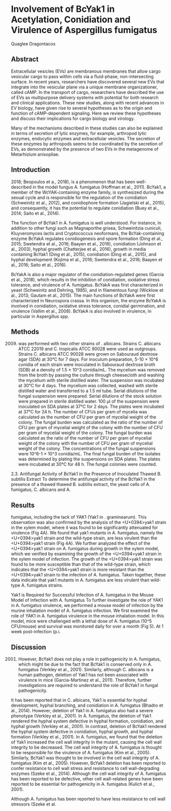 # Involvement of BcYak1 in Acetylation, Conidiation and Virulence of Aspergillus fumigatus
Quaglee Dragontacos


## Abstract
Extracellular vesicles (EVs) are membranous membranes that allow cargo vesicular cargo to pass within cells via a fluid-phase, non-intersecting surface. In recent years, researchers have discovered several new EVs that integrate into the vesicular plane via a unique membrane organizationer, called cAMP. In the transport of cargo, researchers have described the use of EVs as multipurpose delivery systems with potential for both research and clinical applications. These new studies, along with recent advances in EV biology, have given rise to several hypotheses as to the origin and function of cAMP-dependent signaling. Here we review these hypotheses and discuss their implications for cargo biology and virology.

Many of the mechanisms described in these studies can also be explained in terms of secretion of lytic enzymes, for example, arthropod lytic enzymes, endocytic enzymes and extracellular vesicles. The secretion of these enzymes by arthropods seems to be coordinated by the secretion of EVs, as demonstrated by the presence of two EVs in the metagenome of Metarhizium anisopliae.


## Introduction
 2018; Beopoulos et a., 2018), is a phenomenon that has been well-described in the model fungus A. fumigatus (Hoffman et al., 2011). BcYak1, a member of the WcYAK-containing enzyme family, is synthesized during the sexual cycle and is responsible for the regulation of the conidiation (Schweinitz et al., 2012), and conidiophore formation (Jagielski et al., 2015), and consequently, it has the potential to regulate conidiation (Buey et al., 2014; Saito et al., 2014).

The function of BcYak1 in A. fumigatus is well understood. For instance, in addition to other fungi such as Magnaporthe grisea, Schweinitzia cuniculi, Kluyveromyces lactis and Cryptococcus neoformans, the BcYak-containing enzyme BcYakA regulates conidiogenesis and spore formation (Ding et al., 2015; Swetendra et al., 2016; Baayen et al., 2016), conidiation (Johnson et al., 2003), hyphal growth (Chatterjee et al., 2016), growth in media containing BcYak1 (Ding et al., 2015), conidiation (Ding et al., 2015), and hyphal development (Kojima et al., 2016; Swetendra et al., 2016; Baayen et al., 2016; Saito et al., 2016).

BcYakA is also a major regulator of the conidiation-regulated genes (Garcia et al., 2018), which results in the inhibition of conidiation, oxidative stress tolerance, and virulence of A. fumigatus. BcYakA was first characterized in yeast (Schweinitz and Dehring, 1985), and in filamentous fungi (Wicklow et al., 2013; Gautam et al., 2015). The main functions of BcYakA were first characterized in Neurospora crassa. In this organism, the enzyme BcYakA is involved in conidiation, oxidative stress tolerance, conidial germination, and virulence (Vallim et al., 2008). BcYakA is also involved in virulence, in particular in Aspergillus spp.


## Methods
 2009) was performed with two other strains of . albicans. Strains C. albicans ATCC 22019 and C. tropicalis ATCC 90028 were used as outgroups. Strains C. albicans ATCC 90028 were grown on Sabouraud dextrose agar (SDA) at 30°C for 7 days. For inoculum preparation, 5-10 × 10^6 conidia of each strain were inoculated in Sabouraud dextrose broth (SDB) at a density of 1.5 × 10^3 conidia/mL. The mycelium was removed from the broth by passing the culture through cheesecloth and washing the mycelium with sterile distilled water. The suspension was incubated at 30°C for 4 days. The mycelium was collected, washed with sterile distilled water and transferred to a 1.5 ml tube. Serial dilutions of the fungal suspension were prepared. Serial dilutions of the stock solution were prepared in sterile distilled water. 100 µl of the suspension were inoculated on SDA plates at 37°C for 2 days. The plates were incubated at 37°C for 24 h. The number of CFUs per gram of mycelia was calculated as the number of CFU per gram of mycelial weight of the colony. The fungal burden was calculated as the ratio of the number of CFU per gram of mycelial weight of the colony with the number of CFU per gram of mycelial weight of the colony. The fungal burden was calculated as the ratio of the number of CFU per gram of mycelial weight of the colony with the number of CFU per gram of mycelial weight of the colony. The concentrations of the fungal suspensions were 10^6-1 × 10^3 conidia/mL. The final fungal burden of the isolates was determined by plating the suspensions on SDA plates. The plates were incubated at 30°C for 48 h. The fungal colonies were counted.

2.3. Antifungal Activity of BcYak1 in the Presence of Inoculated Thawed B. subtilis Extract
To determine the antifungal activity of the BcYak1 in the presence of a thawed thawed B. subtilis extract, the yeast cells of A. fumigatus, C. albicans and A.


## Results
fumigatus, including the lack of YAK1 (Yak1 in . graminearum). This observation was also confirmed by the analysis of the <U+0394>yak1 strain in the xylem model, where it was found to be significantly attenuated for virulence (Fig 4A). We found that yak1 mutants in A. fumigatus, namely the <U+0394>yak1 strain and the wild-type strain, are less virulent than the <U+0394>yak1 strain (Fig 4A). We further analyzed the effect of the <U+0394>yak1 strain on A. fumigatus during growth in the xylem model, which we verified by examining the growth of the <U+0394>yak1 strain in the xylem model of infection. The growth of the <U+0394>yak1 strain was found to be more susceptible than that of the wild-type strain, which indicates that the <U+0394>yak1 strain is more resistant than the <U+0394>yak1 strain to the infection of A. fumigatus. Taken together, these data indicate that yak1 mutants in A. fumigatus are less virulent than wild-type A. fumigatus strains.

Yak1 is Required for Successful Infection of A. fumigatus in the Mouse Model of Infection with A. fumigatus
To further investigate the role of YAK1 in A. fumigatus virulence, we performed a mouse model of infection by the murine inhalation model of A. fumigatus infection. We first examined the role of YAK1 in A. fumigatus virulence in the mouse inhalation model. In this model, mice were challenged with a lethal dose of A. fumigatus (10^5 CFU/mouse) and survival was monitored daily for over a month (Fig 5). At 1 week post-infection (p.i.


## Discussion
 2001. However, BcYak1 does not play a role in pathogenicity in A. fumigatus, which might be due to the fact that BcYak1 is conserved only in A. fumigatus (Verkley et al., 2001). Similarly, although C. albicans is a human pathogen, deletion of Yak1 has not been associated with virulence in mice (Garcia-Martinez et al., 2011). Therefore, further investigations are required to understand the role of BcYak1 in fungal pathogenicity.

It has been reported that in C. albicans, Yak1 is essential for hyphal development, hyphal branching, and conidiation in A. fumigatus (Bhadro et al., 2014). However, deletion of Yak1 in A. fumigatus also had a severe phenotype (Verkley et al., 2001). In A. fumigatus, the deletion of Yak1 rendered the hyphal system defective in hyphal formation, conidiation, and hyphal growth (Verkley et al., 2001). In contrast, deletion of BcYak1 rendered the hyphal system defective in conidiation, hyphal growth, and hyphal formation (Verkley et al., 2001). In A. fumigatus, we found that the deletion of Yak1 increased the cell wall integrity in the mutant, causing the cell wall integrity to be decreased. The cell wall integrity of A. fumigatus is thought to be responsible for the virulence of A. fumigatus (Kim et al., 2005). Similarly, BcYak1 was thought to be involved in the cell wall integrity of A. fumigatus (Kim et al., 2005). However, BcYak1 deletion has been reported to confer resistance to cell wall stress and resistance to cell wall-degrading enzymes (Szeke et al., 2014). Although the cell wall integrity of A. fumigatus has been reported to be defective, other cell wall-related genes have been reported to be essential for pathogenicity in A. fumigatus (Kulich et al., 2001).

Although A. fumigatus has been reported to have less resistance to cell wall stressors (Szeke et al.
